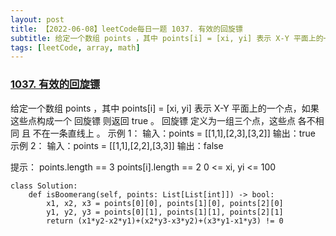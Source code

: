 ```yaml
---
layout: post
title: 【2022-06-08】leetCode每日一题 1037. 有效的回旋镖
subtitle: 给定一个数组 points ，其中 points[i] = [xi, yi] 表示 X-Y 平面上的一个点，如果这些点构成一个 回旋镖 则返回 true 。
tags: [leetCode, array, math]
---
```


### [1037. 有效的回旋镖](https://leetcode.cn/problems/valid-boomerang/)

给定一个数组 points ，其中 points[i] = [xi, yi] 表示 X-Y 平面上的一个点，如果这些点构成一个 回旋镖 则返回 true 。
回旋镖 定义为一组三个点，这些点 各不相同 且 不在一条直线上 。
示例 1：
输入：points = [[1,1],[2,3],[3,2]]
输出：true
示例 2：
输入：points = [[1,1],[2,2],[3,3]]
输出：false

提示：
points.length == 3
points[i].length == 2
0 <= xi, yi <= 100

```python3
class Solution:
    def isBoomerang(self, points: List[List[int]]) -> bool:
        x1, x2, x3 = points[0][0], points[1][0], points[2][0]
        y1, y2, y3 = points[0][1], points[1][1], points[2][1]
        return (x1*y2-x2*y1)+(x2*y3-x3*y2)+(x3*y1-x1*y3) != 0
```
